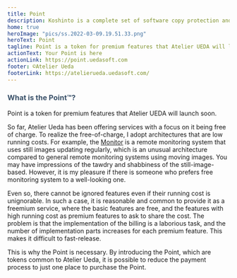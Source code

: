 ```yaml
---
title: Point
description: Koshinto is a complete set of software copy protection and anti piracy library and service for free.Supported architecutres are raspberry pi, Linux, and Mac. This document provide you how to protect your application from unauthorized copies. 
home: true
heroImage: "pics/ss.2022-03-09.19.51.33.png"
heroText: Point
tagline: Point is a token for premium features that Atelier UEDA will launching soon.
actionText: Your Point is here
actionLink: https://point.uedasoft.com
footer: ©Atelier Ueda
footerLink: https://atelierueda.uedasoft.com/
---
```

<h3 style="color: #3a5169;">What is the <b>Point™️</b>?</h3>
Point is a token for premium features that Atelier UEDA will launch soon. 

So far, Atelier Ueda has been offering services with a focus on it being free of charge. To realize the free-of-charge, I adopt architectures that are low running costs. For example, the [Monitor](https://monitor.uedasoft.com/) is a remote monitoring system that uses still images updating regularly, which is an unusual architecture compared to general remote monitoring systems using moving images. You may have impressions of the tawdry and shabbiness of the still-image-based. However, it is my pleasure if there is someone who prefers free monitoring system to a well-looking one.

Even so, there cannot be ignored features even if their running cost is unignorable. In such a case, it is reasonable and common to provide it as a freemium service, where the basic features are free, and the features with high running cost as premium features to ask to share the cost. The problem is that the implementation of the billing is a laborious task, and the number of implementation parts increases for each premium feature. This makes it difficult to fast-release.

This is why the Point is necessary. By introducing the Point, which are tokens common to Atelier Ueda, it is possible to reduce the payment process to just one place to purchase the Point.


